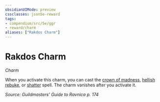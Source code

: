 ```yaml
---
obsidianUIMode: preview
cssclasses: json5e-reward
tags:
- compendium/src/5e/ggr
- reward/charm
aliases: ["Rakdos Charm"]
---
```

# Rakdos Charm
*Charm*  

When you activate this charm, you can cast the [crown of madness](2-Mechanics/CLI/spells/crown-of-madness.md), [hellish rebuke](2-Mechanics/CLI/spells/hellish-rebuke.md), or [shatter](2-Mechanics/CLI/spells/shatter.md) spell. The charm vanishes after you activate it.

*Source: Guildmasters' Guide to Ravnica p. 174*